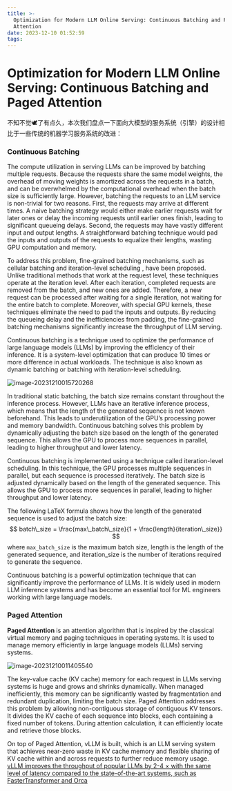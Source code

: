 ```yaml
---
title: >-
  Optimization for Modern LLM Online Serving: Continuous Batching and Paged
  Attention
date: 2023-12-10 01:52:59
tags:
---
```

# Optimization for Modern LLM Online Serving: Continuous Batching and Paged Attention

不知不觉🕊了有点久，本次我们盘点一下面向大模型的服务系统（引擎）的设计相比于一些传统的机器学习服务系统的改进：

### Continuous Batching

The compute utilization in serving LLMs can be improved by batching multiple requests. Because the requests share the same model weights, the overhead of moving weights is amortized across the requests in a batch, and can be overwhelmed by the computational overhead when the batch size is sufficiently large. However, batching the requests to an LLM service is non-trivial for two reasons. First, the requests may arrive at different times. A naive batching strategy would either make earlier requests wait for later ones or delay the incoming requests until earlier ones finish, leading to significant queueing delays. Second, the requests may have vastly different input and output lengths. A straightforward batching technique would pad the inputs and outputs of the requests to equalize their lengths, wasting GPU computation and memory. 

To address this problem, fine-grained batching mechanisms, such as cellular batching and iteration-level scheduling , have been proposed. Unlike traditional methods that work at the request level, these techniques operate at the iteration level. After each iteration, completed requests are removed from the batch, and new ones are added. Therefore, a new request can be processed after waiting for a single iteration, not waiting for the entire batch to complete. Moreover, with special GPU kernels, these techniques eliminate the need to pad the inputs and outputs. By reducing the queueing delay and the inefficiencies from padding, the fine-grained batching mechanisms significantly increase the throughput of LLM serving.

Continuous batching is a technique used to optimize the performance of large language models (LLMs) by improving the efficiency of their inference. It is a system-level optimization that can produce 10 times or more difference in actual workloads. The technique is also known as dynamic batching or batching with iteration-level scheduling.

![image-20231210015720268](http://myimg2.constfrost.com//hw/image-20231210015720268.png)

In traditional static batching, the batch size remains constant throughout the inference process. However, LLMs have an iterative inference process, which means that the length of the generated sequence is not known beforehand. This leads to underutilization of the GPU’s processing power and memory bandwidth. Continuous batching solves this problem by dynamically adjusting the batch size based on the length of the generated sequence. This allows the GPU to process more sequences in parallel, leading to higher throughput and lower latency.

Continuous batching is implemented using a technique called iteration-level scheduling. In this technique, the GPU processes multiple sequences in parallel, but each sequence is processed iteratively. The batch size is adjusted dynamically based on the length of the generated sequence. This allows the GPU to process more sequences in parallel, leading to higher throughput and lower latency.

The following LaTeX formula shows how the length of the generated sequence is used to adjust the batch size:
$$
batch\_size = \frac{max\_batch\_size}{1 + \frac{length}{iteration\_size}}
$$
where `max_batch_size` is the maximum batch size, length is the length of the generated sequence, and iteration_size is the number of iterations required to generate the sequence.

Continuous batching is a powerful optimization technique that can significantly improve the performance of LLMs. It is widely used in modern LLM inference systems and has become an essential tool for ML engineers working with large language models.





### Paged Attention

**Paged Attention** is an attention algorithm that is inspired by the classical virtual memory and paging techniques in operating systems. It is used to manage memory efficiently in large language models (LLMs) serving systems.

![image-20231210011405540](http://myimg2.constfrost.com//hw/image-20231210011405540.png)

The key-value cache (KV cache) memory for each request in LLMs serving systems is huge and grows and shrinks dynamically. When managed inefficiently, this memory can be significantly wasted by fragmentation and redundant duplication, limiting the batch size. Paged Attention addresses this problem by allowing non-contiguous storage of contiguous KV tensors. It divides the KV cache of each sequence into blocks, each containing a fixed number of tokens. During attention calculation, it can efficiently locate and retrieve those blocks.

On top of Paged Attention, vLLM is built, which is an LLM serving system that achieves near-zero waste in KV cache memory and flexible sharing of KV cache within and across requests to further reduce memory usage. [vLLM improves the throughput of popular LLMs by 2-4 × with the same level of latency compared to the state-of-the-art systems, such as FasterTransformer and Orca ](https://arxiv.org/abs/2309.06180)